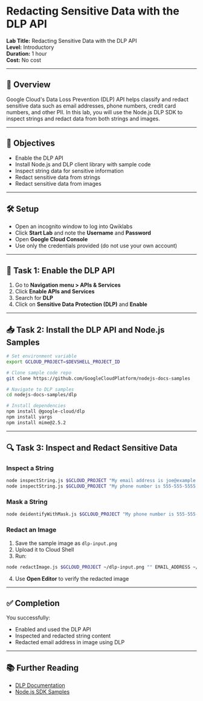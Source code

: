 # Redacting Sensitive Data with the DLP API

**Lab Title:** Redacting Sensitive Data with the DLP API  
**Level:** Introductory  
**Duration:** 1 hour  
**Cost:** No cost  

---

## 🧠 Overview

Google Cloud's Data Loss Prevention (DLP) API helps classify and redact sensitive data such as email addresses, phone numbers, credit card numbers, and other PII. In this lab, you will use the Node.js DLP SDK to inspect strings and redact data from both strings and images.

---

## 🎯 Objectives

- Enable the DLP API
- Install Node.js and DLP client library with sample code
- Inspect string data for sensitive information
- Redact sensitive data from strings
- Redact sensitive data from images

---

## 🛠️ Setup

- Open an incognito window to log into Qwiklabs
- Click **Start Lab** and note the **Username** and **Password**
- Open **Google Cloud Console**
- Use only the credentials provided (do not use your own account)

---

## 🚀 Task 1: Enable the DLP API

1. Go to **Navigation menu > APIs & Services**
2. Click **Enable APIs and Services**
3. Search for **DLP**
4. Click on **Sensitive Data Protection (DLP)** and **Enable**

---

## 📥 Task 2: Install the DLP API and Node.js Samples

```bash
# Set environment variable
export GCLOUD_PROJECT=$DEVSHELL_PROJECT_ID

# Clone sample code repo
git clone https://github.com/GoogleCloudPlatform/nodejs-docs-samples

# Navigate to DLP samples
cd nodejs-docs-samples/dlp

# Install dependencies
npm install @google-cloud/dlp
npm install yargs
npm install mime@2.5.2
```

---

## 🔍 Task 3: Inspect and Redact Sensitive Data

### Inspect a String

```bash
node inspectString.js $GCLOUD_PROJECT "My email address is joe@example.com."
node inspectString.js $GCLOUD_PROJECT "My phone number is 555-555-5555."
```

### Mask a String

```bash
node deidentifyWithMask.js $GCLOUD_PROJECT "My phone number is 555-555-5555."
```

### Redact an Image

1. Save the sample image as `dlp-input.png`
2. Upload it to Cloud Shell
3. Run:

```bash
node redactImage.js $GCLOUD_PROJECT ~/dlp-input.png "" EMAIL_ADDRESS ~/dlp-redacted.png
```

4. Use **Open Editor** to verify the redacted image

---

## ✅ Completion

You successfully:

- Enabled and used the DLP API
- Inspected and redacted string content
- Redacted email address in image using DLP

---

## 📚 Further Reading

- [DLP Documentation](https://cloud.google.com/dlp/docs)
- [Node.js SDK Samples](https://github.com/GoogleCloudPlatform/nodejs-docs-samples/tree/main/dlp)

